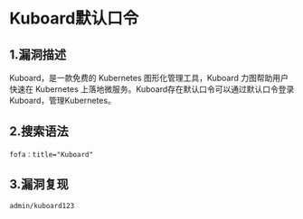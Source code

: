 #  Kuboard默认口令

## 1.漏洞描述

Kuboard，是一款免费的 Kubernetes 图形化管理工具，Kuboard 力图帮助用户快速在 Kubernetes 上落地微服务。Kuboard存在默认口令可以通过默认口令登录Kuboard，管理Kubernetes。

## 2.搜索语法

```plain
fofa：title="Kuboard"
```

## 3.漏洞复现

```plain
admin/kuboard123
```